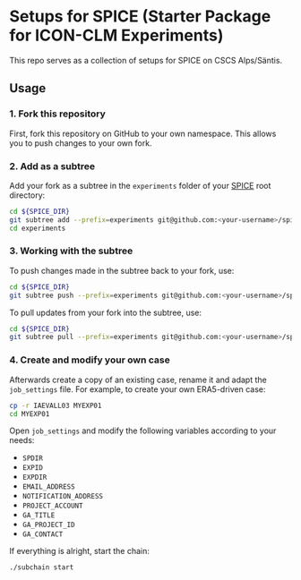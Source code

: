 # Setups for SPICE (Starter Package for ICON-CLM Experiments)

This repo serves as a collection of setups for SPICE on CSCS Alps/Säntis.


## Usage

### 1. Fork this repository

First, fork this repository on GitHub to your own namespace. This allows you to push changes to your own fork.

### 2. Add as a subtree

Add your fork as a subtree in the `experiments` folder of your [SPICE](https://github.com/C2SM/spice) root directory:

```bash
cd ${SPICE_DIR}
git subtree add --prefix=experiments git@github.com:<your-username>/spice-setups.git main --squash
cd experiments
```

### 3. Working with the subtree

To push changes made in the subtree back to your fork, use:

```bash
cd ${SPICE_DIR}
git subtree push --prefix=experiments git@github.com:<your-username>/spice-setups.git main
```

To pull updates from your fork into the subtree, use:

```bash
cd ${SPICE_DIR}
git subtree pull --prefix=experiments git@github.com:<your-username>/spice-setups.git main --squash
```

### 4. Create and modify your own case

Afterwards create a copy of an existing case, rename it and adapt the 
`job_settings` file. For example, to create your own ERA5-driven case:

```bash
cp -r IAEVALL03 MYEXP01
cd MYEXP01
```

Open `job_settings` and modify the following variables according to your needs:

- `SPDIR`
- `EXPID`
- `EXPDIR`
- `EMAIL_ADDRESS`
- `NOTIFICATION_ADDRESS`
- `PROJECT_ACCOUNT`
- `GA_TITLE`
- `GA_PROJECT_ID`
- `GA_CONTACT`

If everything is alright, start the chain:

```bash
./subchain start
```

